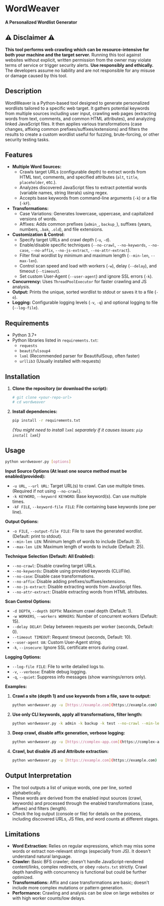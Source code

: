 # WordWeaver 

**A Personalized Wordlist Generator**

## ⚠️ Disclaimer ⚠️

**This tool performs web crawling which can be resource-intensive for both your machine and the target server.** Running this tool against websites without explicit, written permission from the owner may violate terms of service or trigger security alerts. **Use responsibly and ethically.** The developers assume no liability and are not responsible for any misuse or damage caused by this tool.

## Description

WordWeaver is a Python-based tool designed to generate personalized wordlists tailored to a specific web target. It gathers potential keywords from multiple sources including user input, crawling web pages (extracting words from text, comments, and common HTML attributes), and analyzing linked JavaScript files. It then applies various transformations (case changes, affixing common prefixes/suffixes/extensions) and filters the results to create a custom wordlist useful for fuzzing, brute-forcing, or other security testing tasks.

## Features

* **Multiple Word Sources:**
    * Crawls target URLs (configurable depth) to extract words from HTML text, comments, and specified attributes (`alt`, `title`, `placeholder`, etc.).
    * Analyzes discovered JavaScript files to extract potential words (variable names, string literals) using regex.
    * Accepts base keywords from command-line arguments (`-k`) or a file (`-kF`).
* **Transformations:**
    * Case Variations: Generates lowercase, uppercase, and capitalized versions of words.
    * Affixes: Adds common prefixes (`admin_`, `backup_`), suffixes (years, numbers, `.bak`, `.old`), and file extensions.
* **Customization & Control:**
    * Specify target URLs and crawl depth (`-u`, `-d`).
    * Enable/disable specific techniques (`--no-crawl`, `--no-keywords`, `--no-case`, `--no-affix`, `--no-js-extract`, `--no-attr-extract`).
    * Filter final wordlist by minimum and maximum length (`--min-len`, `--max-len`).
    * Control scan speed and load with workers (`-w`), delay (`--delay`), and timeout (`--timeout`).
    * Set custom User-Agent (`--user-agent`) and ignore SSL errors (`-k`).
* **Concurrency:** Uses `ThreadPoolExecutor` for faster crawling and JS analysis.
* **Output:** Prints the unique, sorted wordlist to stdout or saves it to a file (`-o`).
* **Logging:** Configurable logging levels (`-v`, `-q`) and optional logging to file (`--log-file`).

## Requirements

* Python 3.7+
* Python libraries listed in `requirements.txt`:
    * `requests`
    * `beautifulsoup4`
    * `lxml` (Recommended parser for BeautifulSoup, often faster)
    * `urllib3` (Usually installed with requests)

## Installation

1.  **Clone the repository (or download the script):**
    ```bash
    # git clone <your-repo-url>
    # cd wordweaver
    ```
2.  **Install dependencies:**
    ```bash
    pip install -r requirements.txt
    ```
    *(You might need to install `lxml` separately if it causes issues: `pip install lxml`)*

## Usage

```bash
python wordweaver.py [options]
```

**Input Source Options (At least one source method must be enabled/provided):**

* `-u URL`, `--url URL`: Target URL(s) to crawl. Can use multiple times. (Required if not using `--no-crawl`).
* `-k KEYWORD`, `--keyword KEYWORD`: Base keyword(s). Can use multiple times.
* `-kF FILE`, `--keyword-file FILE`: File containing base keywords (one per line).

**Output Options:**

* `-o FILE`, `--output-file FILE`: File to save the generated wordlist. (Default: print to stdout).
* `--min-len LEN`: Minimum length of words to include (Default: 3).
* `--max-len LEN`: Maximum length of words to include (Default: 25).

**Technique Selection (Default: All Enabled):**

* `--no-crawl`: Disable crawling target URLs.
* `--no-keywords`: Disable using provided keywords (CLI/File).
* `--no-case`: Disable case transformations.
* `--no-affix`: Disable adding prefixes/suffixes/extensions.
* `--no-js-extract`: Disable extracting words from JavaScript files.
* `--no-attr-extract`: Disable extracting words from HTML attributes.

**Scan Control Options:**

* `-d DEPTH`, `--depth DEPTH`: Maximum crawl depth (Default: 1).
* `-w WORKERS`, `--workers WORKERS`: Number of concurrent workers (Default: 15).
* `--delay DELAY`: Delay between requests per worker (seconds, Default: 0).
* `--timeout TIMEOUT`: Request timeout (seconds, Default: 10).
* `--user-agent UA`: Custom User-Agent string.
* `-k`, `--insecure`: Ignore SSL certificate errors during crawl.

**Logging Options:**

* `--log-file FILE`: File to write detailed logs to.
* `-v`, `--verbose`: Enable debug logging.
* `-q`, `--quiet`: Suppress info messages (show warnings/errors only).

**Examples:**

1.  **Crawl a site (depth 1) and use keywords from a file, save to output:**
    ```bash
    python wordweaver.py -u [https://example.com](https://example.com) -kF keywords.txt -o wordlist.txt
    ```

2.  **Use only CLI keywords, apply all transformations, filter length:**
    ```bash
    python wordweaver.py -k admin -k backup -k test --no-crawl --min-len 4 --max-len 10
    ```

3.  **Deep crawl, disable affix generation, verbose logging:**
    ```bash
    python wordweaver.py -u [https://complex-app.com](https://complex-app.com) -d 2 --no-affix -v --log-file crawl.log
    ```

4.  **Crawl, but disable JS and Attribute extraction:**
    ```bash
    python wordweaver.py -u [https://example.com](https://example.com) --no-js-extract --no-attr-extract
    ```

## Output Interpretation

* The tool outputs a list of unique words, one per line, sorted alphabetically.
* These words are derived from the enabled input sources (crawl, keywords) and processed through the enabled transformations (case, affixes) and filters (length).
* Check the log output (console or file) for details on the process, including discovered URLs, JS files, and word counts at different stages.

## Limitations

* **Word Extraction:** Relies on regular expressions, which may miss some words or extract non-relevant strings (especially from JS). It doesn't understand natural language.
* **Crawler:** Basic BFS crawler; doesn't handle JavaScript-rendered content/links, complex redirects, or obey `robots.txt` strictly. Crawl depth handling with concurrency is functional but could be further optimized.
* **Transformations:** Affix and case transformations are basic; doesn't include more complex mutations or pattern generation.
* **Performance:** Crawling and analysis can be slow on large websites or with high worker counts/low delays.

